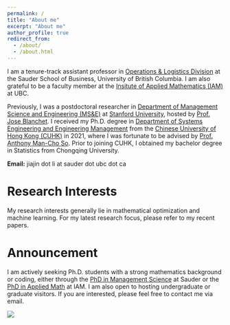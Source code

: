 ```yaml
---
permalink: /
title: "About me"
excerpt: "About me"
author_profile: true
redirect_from: 
  - /about/
  - /about.html
---
```


I am a tenure-track assistant professor in [Operations & Logistics Division](https://www.sauder.ubc.ca/thought-leadership/divisions/operations-and-logistics) at the Sauder School of Business, University of British Columbia. I am also grateful to be a faculty member at the [Insitute of Applied Mathematics (IAM)](https://www.iam.ubc.ca/people/faculty-members/) at UBC.

Previously, I was a postdoctoral researcher in [Department of Management Science and Engineering (MS&E)](https://msande.stanford.edu/) at [Stanford University](https://www.stanford.edu/), hosted by [Prof. Jose Blanchet](https://web.stanford.edu/~jblanche/).  I received my Ph.D. degree in [Department of Systems Engineering and Engineering Management](https://www.se.cuhk.edu.hk/) from the [Chinese University of Hong Kong (CUHK)](https://www.cuhk.edu.hk/english/index.html) in 2021, where I was fortunate to be advised by [Prof. Anthony Man-Cho So](https://www1.se.cuhk.edu.hk/~manchoso/). Prior to joining CUHK, I obtained my bachelor degree in Statistics from Chongqing University.

**Email:** jiajin dot li at sauder dot ubc dot ca


# Research Interests 

My research interests generally lie in mathematical optimization and machine learning. For my latest research focus, please refer to my recent papers. 



# Announcement 

I am actively seeking Ph.D. students with a strong mathematics background or coding, either through the [PhD in Management Science](https://www.sauder.ubc.ca/programs/phd/phd-business-administration/specializations/management-science) at Sauder or the [PhD in Applied Math](https://www.iam.ubc.ca/graduate-studies/how-apply-iam/) at IAM. I am also open to hosting undergraduate or graduate visitors. If you are interested, please feel free to contact me via email.

<!--

# News
- [2023.09] Two papers accepted by NeurIPS 2023! One of them was selected as selected as **spotlight** presentations!
- [2023.02] Two papers accepted by ICLR 2023! 
- [2023.01] One paper accepted by AISTATS 2023! 
- [2022.09] One paper accepted by NeurIPS 2022! 
- [2022.08] Selected as one of the Rising Stars in EECS at UT Austin.
- [2022.05] One paper accepted by ICML 2022! 
- [2021.11] One paper accepted by SIAM Journal on Imaging Sciences!
- [2021.09] Two papers accepted by NeurIPS 2021!
- [2021.08] I passed my Ph.D. thesis defense and will join Stanford as a postdoc, working with [Prof. Jose Blanchet](https://web.stanford.edu/~jblanche/).
- [2020.09] Two papers accepted by NeurIPS 2020!
- [2020.08] I joined the [GDP@MIT](http://groups.csail.mit.edu/gdpgroup/index.html) as a visiting Ph.D student, working with [Prof. Justin Solomon](https://people.csail.mit.edu/jsolomon/).  
- [2019.12] One paper accepted by ICLR 2020!
- [2019.09] One paper accepted by NeurIPS 2019!
- [2018.04] One paper accepted by IJCAI 2018!
-->


<a href="https://clustrmaps.com/site/1bc1p" title="Visit tracker"><img src="//clustrmaps.com/map_v2.png?cl=080808&w=268&t=tt&d=ClGOXY2uKf0Io0DSAJkrBfZlEVYRsuP6Esld81tT5GE&co=ffffff&ct=808080" /></a>
